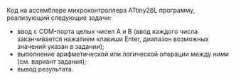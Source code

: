Код на ассемблере микроконтроллера ATtiny26L программу, реализующий следующие задачи:
- ввод с COM-порта целых чисел A и B (ввод каждого числа заканчивается нажатием клавиши Enter, диапазон возможных значений указан в задании);
- выполнение арифметической или логической операции между ними (см. вариант задания);
- вывод результата.
